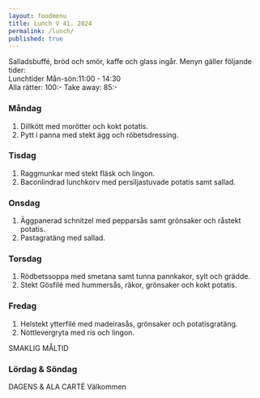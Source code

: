 ```yaml
---
layout: foodmenu
title: Lunch V 41. 2024
permalink: /lunch/
published: true
---
```

Salladsbuffé, bröd och smör, kaffe och glass ingår.
Menyn gäller följande tider:  
Lunchtider  Mån-sön:11:00 - 14:30  
Alla rätter: 100:- Take away: 85:-
                                
### Måndag

1. Dillkött med morötter och kokt potatis.
2. Pytt i panna med stekt ägg och röbetsdressing.

### Tisdag

1. Raggmunkar med stekt fläsk och lingon.
2. Baconlindrad lunchkorv med persiljastuvade potatis samt sallad. 

### Onsdag

1. Äggpanerad schnitzel med pepparsås samt grönsaker och råstekt potatis.
2. Pastagratäng med sallad.

### Torsdag

1. Rödbetssoppa med smetana samt tunna pannkakor, sylt och grädde. 
2. Stekt Gösfilé med hummersås, räkor, grönsaker och kokt potatis.

### Fredag  

1. Helstekt ytterfilé med madeirasås, grönsaker och potatisgratäng.
2. Nöttlevergryta med ris och lingon.

SMAKLIG MÅLTID  
### Lördag & Söndag 
DAGENS & ALA CARTÈ
Välkommen
    
       
    

   
    
   
     
